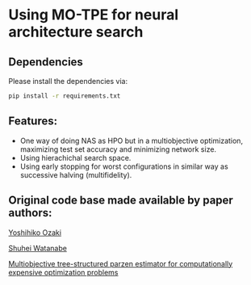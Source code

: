 # Using MO-TPE for neural architecture search

## Dependencies

Please install the dependencies via:
```sh
pip install -r requirements.txt
```

## Features:
- One way of doing NAS as HPO but in a multiobjective optimization, maximizing test set accuracy and minimizing network size.
- Using hierachichal search space.
- Using early stopping for worst configurations in similar way as successive halving (multifidelity).

## Original code base made available by paper authors:


[Yoshihiko Ozaki](https://github.com/y0z)

[Shuhei Watanabe](https://github.com/nabenabe0928)

[Multiobjective tree-structured parzen estimator for computationally expensive optimization problems](https://dl.acm.org/doi/abs/10.1145/3377930.3389817)
